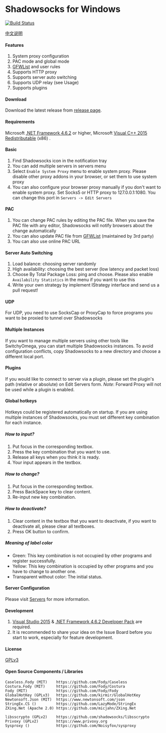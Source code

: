Shadowsocks for Windows
=======================

[![Build Status]][Appveyor]

[中文说明]

#### Features

1. System proxy configuration
2. PAC mode and global mode
3. [GFWList] and user rules
4. Supports HTTP proxy
5. Supports server auto switching
6. Supports UDP relay (see Usage)
7. Supports plugins

#### Download

Download the latest release from [release page].

#### Requirements

Microsoft [.NET Framework 4.6.2] or higher, Microsoft [Visual C++ 2015 Redistributable] (x86) .

#### Basic

1. Find Shadowsocks icon in the notification tray
2. You can add multiple servers in servers menu
3. Select `Enable System Proxy` menu to enable system proxy. Please disable other
proxy addons in your browser, or set them to use system proxy
4. You can also configure your browser proxy manually if you don't want to enable
system proxy. Set Socks5 or HTTP proxy to 127.0.0.1:1080. You can change this
port in `Servers -> Edit Servers`

#### PAC

1. You can change PAC rules by editing the PAC file. When you save the PAC file
with any editor, Shadowsocks will notify browsers about the change automatically
2. You can also update PAC file from [GFWList] \(maintained by 3rd party)
3. You can also use online PAC URL

#### Server Auto Switching

1. Load balance: choosing server randomly
2. High availability: choosing the best server (low latency and packet loss)
3. Choose By Total Package Loss: ping and choose. Please also enable
   `Availability Statistics` in the menu if you want to use this
4. Write your own strategy by implement IStrategy interface and send us a pull request!

#### UDP

For UDP, you need to use SocksCap or ProxyCap to force programs you want
to be proxied to tunnel over Shadowsocks

#### Multiple Instances

If you want to manage multiple servers using other tools like SwitchyOmega,
you can start multiple Shadowsocks instances. To avoid configuration conflicts,
copy Shadowsocks to a new directory and choose a different local port.

#### Plugins

If you would like to connect to server via a plugin, please set the plugin's
path (relative or absolute) on Edit Servers form.
_Note_: Forward Proxy will not be used while a plugin is enabled.

#### Global hotkeys

Hotkeys could be registered automatically on startup.
If you are using multiple instances of Shadowsocks,
you must set different key combination for each instance.

##### How to input?

1. Put focus in the corresponding textbox.
2. Press the key combination that you want to use.
3. Release all keys when you think it is ready.
4. Your input appears in the textbox.

##### How to change?

1. Put focus in the corresponding textbox.
2. Press BackSpace key to clear content.
3. Re-input new key combination.

##### How to deactivate?

1. Clear content in the textbox that you want to deactivate,
if you want to deactivate all, please clear all textboxes.
2. Press OK button to confirm.

##### Meaning of label color

- Green: This key combination is not occupied by other programs and register successfully.
- Yellow: This key combination is occupied by other programs and you have to change to another one.
- Transparent without color: The initial status.

#### Server Configuration

Please visit [Servers] for more information.

#### Development

1. [Visual Studio 2015] & [.NET Framework 4.6.2 Developer Pack] are required.
2. It is recommended to share your idea on the Issue Board before you start to work,
especially for feature development.

#### License

[GPLv3]

#### Open Source Components / Libraries

```
Caseless.Fody (MIT)    https://github.com/Fody/Caseless
Costura.Fody (MIT)     https://github.com/Fody/Costura
Fody (MIT)             https://github.com/Fody/Fody
GlobalHotKey (GPLv3)   https://github.com/kirmir/GlobalHotKey
Newtonsoft.Json (MIT)  https://www.newtonsoft.com/json
StringEx.CS ()         https://github.com/LazyMode/StringEx
ZXing.Net (Apache 2.0) https://github.com/micjahn/ZXing.Net

libsscrypto (GPLv2)    https://github.com/shadowsocks/libsscrypto
Privoxy (GPLv2)        https://www.privoxy.org
Sysproxy ()            https://github.com/Noisyfox/sysproxy
```



[Appveyor]:     https://ci.appveyor.com/project/celeron533/shadowsocks-windows
[Build Status]: https://ci.appveyor.com/api/projects/status/tfw57q6eecippsl5/branch/master?svg=true
[release page]: https://github.com/shadowsocks/shadowsocks-csharp/releases
[GFWList]:      https://github.com/gfwlist/gfwlist
[Servers]:      https://github.com/shadowsocks/shadowsocks/wiki/Ports-and-Clients#linux--server-side
[中文说明]:     https://github.com/shadowsocks/shadowsocks-windows/wiki/Shadowsocks-Windows-%E4%BD%BF%E7%94%A8%E8%AF%B4%E6%98%8E
[Visual Studio 2015]:   https://www.visualstudio.com/downloads/
[.NET Framework 4.6.2]: https://www.microsoft.com/en-US/download/details.aspx?id=53344
[.NET Framework 4.6.2 Developer Pack]: https://www.microsoft.com/download/details.aspx?id=53321
[Visual C++ 2015 Redistributable]:     https://www.microsoft.com/en-us/download/details.aspx?id=53840
[GPLv3]:        https://github.com/shadowsocks/shadowsocks-windows/blob/master/LICENSE.txt